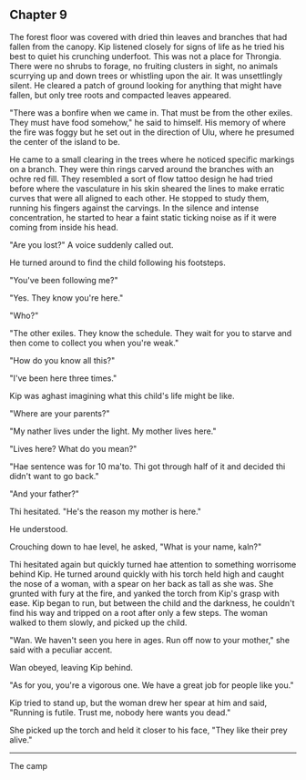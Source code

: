 <!--

Kip wanders in and finds no animals, and no foraging fruits. Wonders how people are supposed to survive here.

-->



## Chapter 9


The forest floor was covered with dried thin leaves and branches that had fallen from the canopy. Kip listened closely for signs of life as he tried his best to quiet his crunching underfoot. This was not a place for Throngia. There were no shrubs to forage, no fruiting clusters in sight, no animals scurrying up and down trees or whistling upon the air. It was unsettlingly silent. He cleared a patch of ground looking for anything that might have fallen, but only tree roots and compacted leaves appeared.

"There was a bonfire when we came in. That must be from the other exiles. They must have food somehow," he said to himself. His memory of where the fire was foggy but he set out in the direction of Ulu, where he presumed the center of the island to be.

He came to a small clearing in the trees where he noticed specific markings on a branch. They were thin rings carved around the branches with an ochre red fill. They resembled a sort of flow tattoo design he had tried before where the vasculature in his skin sheared the lines to make erratic curves that were all aligned to each other. He stopped to study them, running his fingers against the carvings. In the silence and intense concentration, he started to hear a faint static ticking noise as if it were coming from inside his head.

"Are you lost?" A voice suddenly called out.

He turned around to find the child following his footsteps.

"You've been following me?"

"Yes. They know you're here."

"Who?"

"The other exiles. They know the schedule. They wait for you to starve and then come to collect you when you're weak."

"How do you know all this?"

"I've been here three times."

Kip was aghast imagining what this child's life might be like.

"Where are your parents?"

"My nather lives under the light. My mother lives here."

"Lives here? What do you mean?"

"Hae sentence was for 10 ma'to. Thi got through half of it and decided thi didn't want to go back."

"And your father?"

Thi hesitated. "He's the reason my mother is here."

He understood.

Crouching down to hae level, he asked, "What is your name, kaln?"

Thi hesitated again but quickly turned hae attention to something worrisome behind Kip. He turned around quickly with his torch held high and caught the nose of a woman, with a spear on her back as tall as she was. She grunted with fury at the fire, and yanked the torch from Kip's grasp with ease. Kip began to run, but between the child and the darkness, he couldn't find his way and tripped on a root after only a few steps. The woman walked to them slowly, and picked up the child.

"Wan. We haven't seen you here in ages. Run off now to your mother," she said with a peculiar accent.

Wan obeyed, leaving Kip behind.

"As for you, you're a vigorous one. We have a great job for people like you."

Kip tried to stand up, but the woman drew her spear at him and said, "Running is futile. Trust me, nobody here wants you dead."

She picked up the torch and held it closer to his face, "They like their prey alive."

---

The camp 

